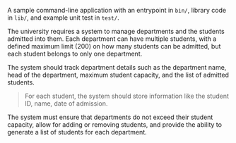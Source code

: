 A sample command-line application with an entrypoint in `bin/`, library code
in `lib/`, and example unit test in `test/`.


The university requires a system to manage departments and the students admitted into them.
Each department can have multiple students, with a defined maximum limit (200) on how many students can be admitted, but each student belongs to only one department. 

The system should track department details such as the department name, head of the department, maximum student capacity, and the list of admitted students. 

> For each student, the system should store information like the student ID, name, date of admission.

The system must ensure that departments do not exceed their student capacity, allow for adding or removing students, and provide the ability to generate a list of students for each department.
